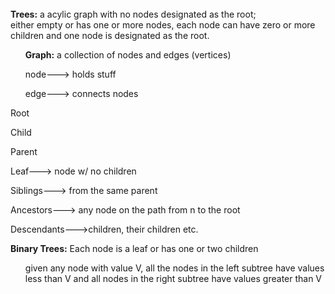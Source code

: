 <html>
<br><b>Trees:</b> a acylic graph with no nodes designated as the root;
<br>either empty or has one or more nodes, each node can have zero or more children and one node is designated as the root.
<ul> <b>Graph:</b> a collection of nodes and edges (vertices)</ul> 
<ul> node---> holds stuff</ul>
<ul> edge---> connects nodes</ul>

Root

Child 

Parent

Leaf---> node w/ no children

Siblings---> from the same parent

Ancestors---> any node on the path from n to the root

Descendants--->children, their children etc.

<b>Binary Trees:</b> Each node is a leaf or has one or two children
<ul>given any node with value V, all the nodes in the left subtree have values  less than V and all nodes in the right subtree have values  greater than V</ul>

      
</html>
